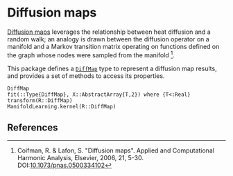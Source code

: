 # Diffusion maps


[Diffusion maps](http://en.wikipedia.org/wiki/Diffusion_map) leverages the relationship between heat diffusion and a random walk; an analogy is drawn between the diffusion operator on a manifold and a Markov transition matrix operating on functions defined on the graph whose nodes were sampled from the manifold [^1].

This package defines a [`DiffMap`](@ref) type to represent a diffusion map results, and provides a set of methods to access its properties.

```@docs
DiffMap
fit(::Type{DiffMap}, X::AbstractArray{T,2}) where {T<:Real}
transform(R::DiffMap)
ManifoldLearning.kernel(R::DiffMap)
```

## References

[^1]: Coifman, R. & Lafon, S. "Diffusion maps". Applied and Computational Harmonic Analysis, Elsevier, 2006, 21, 5-30. DOI:[10.1073/pnas.0500334102](http://dx.doi.org/doi:10.1073/pnas.0500334102)
